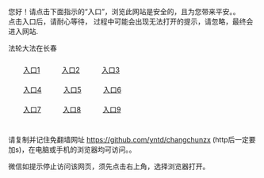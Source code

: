 您好！请点击下面指示的“入口”，浏览此网站是安全的，且为您带来平安。。 <br/>
点击入口后，请耐心等待， 过程中可能会出现无法打开的提示，请忽略，最终会进入网站. </br>

法轮大法在长春<br/>
<div style="padding:10px"><a style="margin:20px" target="_blank" href="https://d1jdcdxkpqr1i3.cloudfront.net/2Qpsp?ktgpm" id="ccLink1" rel="nofollow">入口1</a> <a target="_blank" style="margin:20px" href="https://dq90w794r85ru.cloudfront.net/2Qpsp?dqbcozx" id="ccLink2" rel="nofollow">入口2</a> <a style="margin:20px" target="_blank" href="https://d24da77heho89q.cloudfront.net/2Qpsp?zlpuyde" id="ccLink3" rel="nofollow">入口3</a></div>

<div style="padding:10px" ><a style="margin:20px" target="_blank" href="https://d1jdcdxkpqr1i3.cloudfront.net/2Qpsp?ktgpm" id="ccLink4" rel="nofollow">入口4</a> <a style="margin:20px" href="https://dq90w794r85ru.cloudfront.net/2Qpsp?dqbcozx" target="_blank" id="ccLink5" rel="nofollow">入口5</a> <a style="margin:20px" href="https://d24da77heho89q.cloudfront.net/2Qpsp?zlpuyde" target="_blank" id="ccLink6" rel="nofollow">入口6</a></div>

<div style="padding:10px"><a style="margin:20px" target="_blank" href="https://d1jdcdxkpqr1i3.cloudfront.net/2Qpsp?ktgpm" id="ccLink7" rel="nofollow">入口7</a> <a style="margin:20px" href="https://dq90w794r85ru.cloudfront.net/2Qpsp?dqbcozx" target="_blank" id="ccLink8" rel="nofollow">入口8</a> <a style="margin:20px" target="_blank" href="https://d24da77heho89q.cloudfront.net/2Qpsp?zlpuyde" id="ccLink9" rel="nofollow">入口9</a></div>

<br/>



请复制并记住免翻墙网址 https://github.com/yntd/changchunzx (http后一定要加s)，在电脑或手机的浏览器均可访问。。<br/>

微信如提示停止访问该网页，须先点击右上角，选择浏览器打开。
